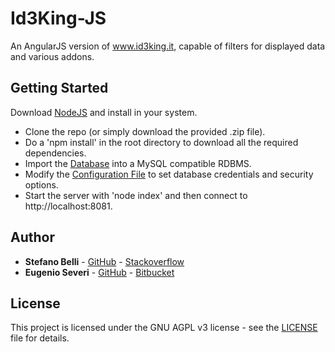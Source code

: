 # Id3King-JS

An AngularJS version of www.id3king.it, capable of filters for displayed data and various addons.

## Getting Started

Download [NodeJS](https://nodejs.org) and install in your system.

* Clone the repo (or simply download the provided .zip file).
* Do a 'npm install' in the root directory to download all the required dependencies.
* Import the [Database](id3king.sql) into a MySQL compatible RDBMS.
* Modify the [Configuration File](backend/config.json) to set database credentials and security options.
* Start the server with 'node index' and then connect to http://localhost:8081.

## Author

* **Stefano Belli** - [GitHub](https://github.com/Luxor001) - [Stackoverflow](http://stackoverflow.com/users/1306679/luxor001)
* **Eugenio Severi** - [GitHub](https://github.com/eugenioseveri) - [Bitbucket](https://bitbucket.org/eugenioseveri/)

## License

This project is licensed under the GNU AGPL v3 license - see the [LICENSE](LICENSE) file for details.
